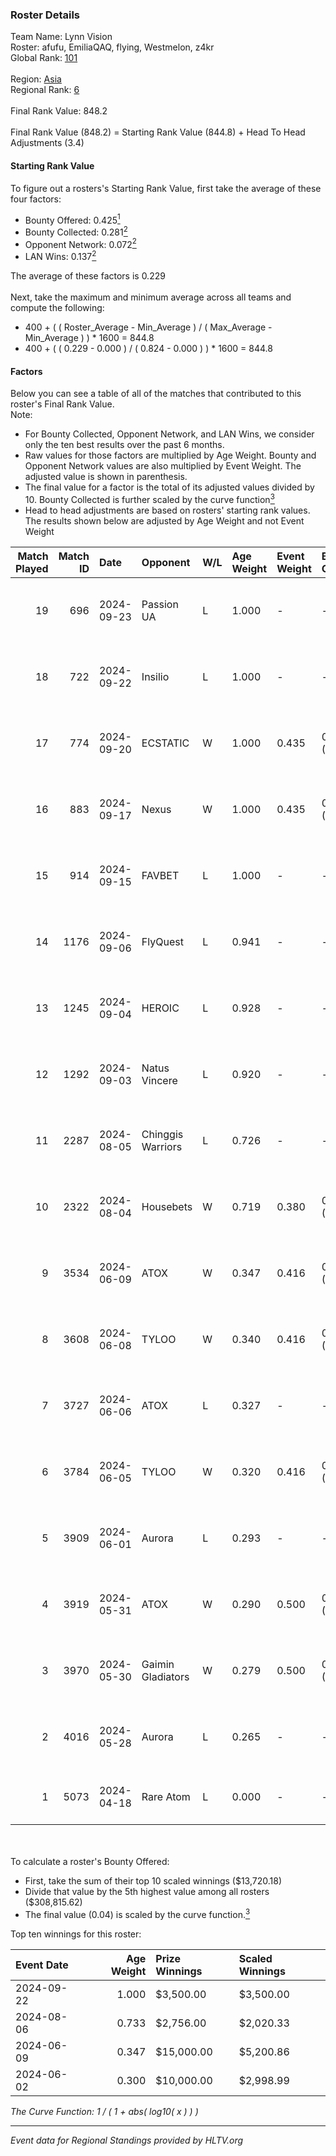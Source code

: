 ### Roster Details<br />
Team Name: Lynn Vision<br />
Roster: afufu, EmiliaQAQ, flying, Westmelon, z4kr<br />
Global Rank: [101](../../standings_global_2024_10_15.md)<br />
<br />
Region: [Asia]( ../../standings_asia_2024_10_15.md)<br />
Regional Rank: [6]( ../../standings_asia_2024_10_15.md)<br />
<br />
Final Rank Value:  848.2<br />
<br />
Final Rank Value (848.2) = Starting Rank Value (844.8) + Head To Head Adjustments (3.4)<br />

#### Starting Rank Value<br />
To figure out a rosters's Starting Rank Value, first take the average of these four factors:<br />
- Bounty Offered: 0.425[<sup>1</sup>](#table2)
- Bounty Collected: 0.281[<sup>2</sup>](#table1)
- Opponent Network: 0.072[<sup>2</sup>](#table1)
- LAN Wins: 0.137[<sup>2</sup>](#table1)

The average of these factors is 0.229<br />
<br />
Next, take the maximum and minimum average across all teams and compute the following:<br />
- 400 + ( ( Roster_Average - Min_Average ) / ( Max_Average - Min_Average ) ) * 1600 = 844.8
- 400 + ( ( 0.229 - 0.000 ) / ( 0.824 - 0.000 ) ) * 1600 = 844.8


#### Factors<br />
Below you can see a table of all of the matches that contributed to this roster's Final Rank Value.<br />
Note:<br />

- For Bounty Collected, Opponent Network, and LAN Wins, we consider only the ten best results over the past 6 months.
- Raw values for those factors are multiplied by Age Weight. Bounty and Opponent Network values are also multiplied by Event Weight. The adjusted value is shown in parenthesis.
- The final value for a factor is the total of its adjusted values divided by 10. Bounty Collected is further scaled by the curve function[<sup>3</sup>](#curveFunction)
- Head to head adjustments are based on rosters' starting rank values. The results shown below are adjusted by Age Weight and not Event Weight
<span id="table1"></span><br />


| Match Played | Match ID | Date       | Opponent          | W/L | Age Weight | Event Weight | Bounty Collected | Opponent Network | LAN Wins  | H2H Adj. | Roster                                     |
| -: | -: | :- | :- | :- | :- | :- | :- | :- | :- | -: | :- |
|           19 |      696 | 2024-09-23 | Passion UA        | L   | 1.000      | -            | -                | -                | -         |    -9.79 | afufu, EmiliaQAQ, flying, Westmelon, z4kr  |
|           18 |      722 | 2024-09-22 | Insilio           | L   | 1.000      | -            | -                | -                | -         |   -10.72 | afufu, EmiliaQAQ, flying, Westmelon, z4kr  |
|           17 |      774 | 2024-09-20 | ECSTATIC          | W   | 1.000      | 0.435        | 0.021 (0.009)    | 0.752 (0.327)    | 0 (0.000) |    20.16 | afufu, EmiliaQAQ, flying, Westmelon, z4kr  |
|           16 |      883 | 2024-09-17 | Nexus             | W   | 1.000      | 0.435        | 0.005 (0.002)    | 0.463 (0.201)    | 0 (0.000) |    12.31 | afufu, EmiliaQAQ, flying, Westmelon, z4kr  |
|           15 |      914 | 2024-09-15 | FAVBET            | L   | 1.000      | -            | -                | -                | -         |   -11.59 | afufu, EmiliaQAQ, flying, Westmelon, z4kr  |
|           14 |     1176 | 2024-09-06 | FlyQuest          | L   | 0.941      | -            | -                | -                | -         |    -2.87 | afufu, EmiliaQAQ, flying, Westmelon, z4kr  |
|           13 |     1245 | 2024-09-04 | HEROIC            | L   | 0.928      | -            | -                | -                | -         |    -0.93 | afufu, EmiliaQAQ, flying, Westmelon, z4kr  |
|           12 |     1292 | 2024-09-03 | Natus Vincere     | L   | 0.920      | -            | -                | -                | -         |    -0.06 | afufu, EmiliaQAQ, flying, Westmelon, z4kr  |
|           11 |     2287 | 2024-08-05 | Chinggis Warriors | L   | 0.726      | -            | -                | -                | -         |   -12.23 | afufu, EmiliaQAQ, flying, Westmelon, z4kr  |
|           10 |     2322 | 2024-08-04 | Housebets         | W   | 0.719      | 0.380        | 0.001 (0.000)    | 0.156 (0.043)    | 1 (0.719) |     5.93 | afufu, EmiliaQAQ, flying, Westmelon, z4kr  |
|            9 |     3534 | 2024-06-09 | ATOX              | W   | 0.347      | 0.416        | 0.009 (0.001)    | 0.048 (0.007)    | 0 (0.000) |     3.47 | EmiliaQAQ, flying, Starry, Westmelon, z4kr |
|            8 |     3608 | 2024-06-08 | TYLOO             | W   | 0.340      | 0.416        | 0.038 (0.005)    | 0.213 (0.030)    | 0 (0.000) |     5.60 | EmiliaQAQ, flying, Starry, Westmelon, z4kr |
|            7 |     3727 | 2024-06-06 | ATOX              | L   | 0.327      | -            | -                | -                | -         |    -7.08 | EmiliaQAQ, flying, Starry, Westmelon, z4kr |
|            6 |     3784 | 2024-06-05 | TYLOO             | W   | 0.320      | 0.416        | 0.038 (0.005)    | 0.213 (0.028)    | 0 (0.000) |     5.25 | EmiliaQAQ, flying, Starry, Westmelon, z4kr |
|            5 |     3909 | 2024-06-01 | Aurora            | L   | 0.293      | -            | -                | -                | -         |    -1.05 | EmiliaQAQ, flying, Starry, Westmelon, z4kr |
|            4 |     3919 | 2024-05-31 | ATOX              | W   | 0.290      | 0.500        | 0.009 (0.001)    | 0.048 (0.007)    | 1 (0.290) |     2.85 | EmiliaQAQ, flying, Starry, Westmelon, z4kr |
|            3 |     3970 | 2024-05-30 | Gaimin Gladiators | W   | 0.279      | 0.500        | 0.018 (0.003)    | 0.586 (0.082)    | 1 (0.279) |     5.13 | EmiliaQAQ, flying, Starry, Westmelon, z4kr |
|            2 |     4016 | 2024-05-28 | Aurora            | L   | 0.265      | -            | -                | -                | -         |    -0.93 | EmiliaQAQ, flying, Starry, Westmelon, z4kr |
|            1 |     5073 | 2024-04-18 | Rare Atom         | L   | 0.000      | -            | -                | -                | -         |    -0.00 | EmiliaQAQ, Jee, Starry, Westmelon, z4kr    |

<br />
<span id="table2"></span><br />
To calculate a roster's Bounty Offered:<br />

- First, take the sum of their top 10 scaled winnings ($13,720.18)
- Divide that value by the 5th highest value among all rosters ($308,815.62)
- The final value (0.04) is scaled by the curve function.[<sup>3</sup>](#curveFunction)

Top ten winnings for this roster:<br />

| Event Date | Age Weight | Prize Winnings | Scaled Winnings |
| :- | -: | :- | :- |
| 2024-09-22 |      1.000 | $3,500.00      | $3,500.00       |
| 2024-08-06 |      0.733 | $2,756.00      | $2,020.33       |
| 2024-06-09 |      0.347 | $15,000.00     | $5,200.86       |
| 2024-06-02 |      0.300 | $10,000.00     | $2,998.99       |


<span id="curveFunction"></span>_The Curve Function: 1 / ( 1 + abs( log10( x ) ) )_<br />

---
_Event data for Regional Standings provided by HLTV.org_<br />
